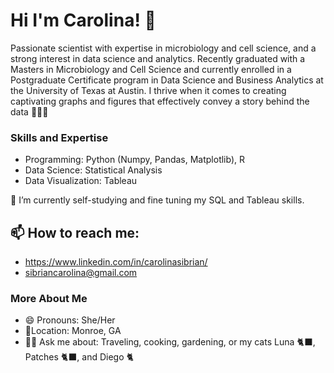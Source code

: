# Hi I'm Carolina! 👋

Passionate scientist with expertise in microbiology and cell science, and a strong interest in data science and analytics. Recently graduated with a Masters in Microbiology and Cell Science and currently enrolled in a Postgraduate Certificate program in Data Science and Business Analytics at the University of Texas at Austin. 
I thrive when it comes to creating captivating graphs and figures that effectively convey a story behind the data 👩🏻‍💻

### Skills and Expertise
- Programming: Python (Numpy, Pandas, Matplotlib), R
- Data Science: Statistical Analysis
- Data Visualization: Tableau 

🌱 I’m currently self-studying and fine tuning my SQL and Tableau skills.

## 📫 How to reach me: 
- https://www.linkedin.com/in/carolinasibrian/
- sibriancarolina@gmail.com 

### More About Me
- 😄 Pronouns: She/Her
- 📍Location: Monroe, GA
- 🙋‍♀️ Ask me about: Traveling, cooking, gardening, or my cats Luna 🐈‍⬛, Patches 🐈‍⬛, and Diego 🐈
